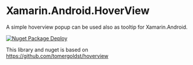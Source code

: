 # Xamarin.Android.HoverView

A simple hoverview popup can be used also as tooltip for Xamarin.Android. 

[![Nuget Package Deploy](https://github.com/EmilAlipiev/Xamarin.Android.HoverView/workflows/Nuget%20Package%20Deploy/badge.svg)](https://www.nuget.org/packages/Xamarin.Android.HoverView)

This library and nuget is based on https://github.com/tomergoldst/hoverview
